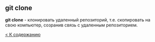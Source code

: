 ## git clone

**git clone** - клонировать удаленный репозиторий, т.е. скопировать на свою компьютер, созранив связь с удаленным репозиторием.


[< К содержанию](./readme.md)